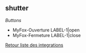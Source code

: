 ## shutter

*Buttons*
- MyFox-Ouverture LABEL-1|open
- MyFox-Fermeture LABEL-1|close


[Retour liste des integrations](../integration.md)
